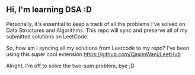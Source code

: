 ## Hi, I'm learning DSA :D
Personally, it's essential to keep a track of all the problems I've solved on Data Structures and Algorithms. This repo will sync and preserve all of my submitted solutions on LeetCode.

So, how am I syncing all my solutions from Leetcode to my repo? 
I've been using this super cool extension https://github.com/QasimWani/LeetHub

Alright, I'm off to solve the two-sum problem, bye ;D
